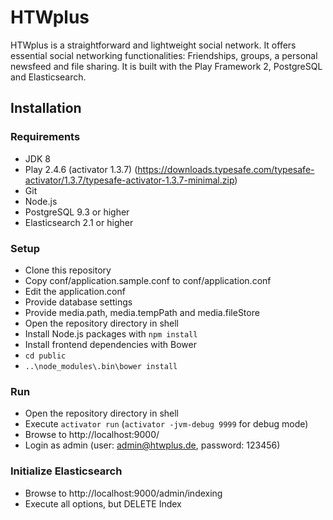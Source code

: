 # HTWplus

HTWplus is a straightforward and lightweight social network. It offers essential social networking functionalities: Friendships, groups, a personal newsfeed and file sharing. It is built with the Play Framework 2, PostgreSQL and Elasticsearch.

## Installation

### Requirements

* JDK 8
* Play 2.4.6 (activator 1.3.7) (https://downloads.typesafe.com/typesafe-activator/1.3.7/typesafe-activator-1.3.7-minimal.zip)
* Git
* Node.js
* PostgreSQL 9.3 or higher
* Elasticsearch 2.1 or higher

### Setup

* Clone this repository
* Copy conf/application.sample.conf to conf/application.conf
* Edit the application.conf
 * Provide database settings
 * Provide media.path, media.tempPath and media.fileStore
* Open the repository directory in shell
* Install Node.js packages with `npm install`
* Install frontend dependencies with Bower
 * `cd public`
 * `..\node_modules\.bin\bower install`

### Run

* Open the repository directory in shell
* Execute `activator run` (`activator -jvm-debug 9999` for debug mode)
* Browse to http://localhost:9000/
* Login as admin (user: admin@htwplus.de, password: 123456)

### Initialize Elasticsearch

* Browse to http://localhost:9000/admin/indexing
* Execute all options, but DELETE Index
